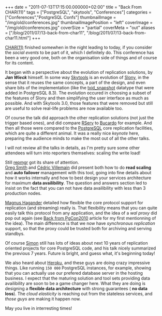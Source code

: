 +++
date = "2011-07-13T17:15:00.000000+02:00"
title = "Back From CHAR(11)"
tags = ["PostgreSQL", "skytools", "Conferences"]
categories = ["Conferences","PostgreSQL Confs"]
thumbnailImage = "/img/old/conferences.jpg"
thumbnailImagePosition = "left"
coverImage = "/img/old/conferences.jpg"
coverSize = "partial"
coverMeta = "out"
aliases = ["/blog/2011/07/13-back-from-char11",
           "/blog/2011/07/13-back-from-char11.html"]
+++

[CHAR(11)](http://char11.org/schedule) finished somewhen in the night leading to today, if you consider
the 
*social events* to be part of it, which I definitely do.  This conference
has been a very good one, both on the organisation side of things and of
course for its content.

It began with a perspective about the evolution of replication solutions, by
***Jan Wieck*** himself.  In some way 
[Skytools](http://wiki.postgresql.org/wiki/SKytools) is an evolution of 
[Slony](http://slony.info/), in the
sense that it reuses the same concepts, a part of the design, and even share
bits of the implementation (like the 
[txid_snapshot](http://www.postgresql.org/docs/8.3/interactive/functions-info.html#FUNCTIONS-TXID-SNAPSHOT) datatype that were added
in PostgreSQL 8.3).  The evolution occured in choosing a subset of the
features of Slony and then simplifying the user interface as much as
possible.  And with Skytools 3.0, those features that were removed but still
are useful to solve real-life problems are now available too.

Of course the talk did approach the other replication solutions (not just
the trigger based ones), and did compare 
[RServ](http://wiki.postgresql.org/wiki/Setting_up_RServ_with_PostgreSQL_7.0.3) to 
[Bucardo](http://bucardo.org/) for example.  And
then all those were compared to the 
[PostgreSQL](http://www.postgresql.org/) core replication facilities,
which are quite a different animal.  It was a really nice 
*keynote* here,
preparing the audience minds to make the most out of all the other talks.

I will not review all the talks in details, as I'm pretty sure some other
attendees will turn into reporters themselves: scaling the write load!

Still 
[repmgr](http://projects.2ndquadrant.com/repmgr) got its share of attention.  
[Greg Smith](http://www.2ndquadrant.com/books/postgresql-9-0-high-performance/) and 
[Cédric Villemain](http://www.2ndquadrant.fr/)
did present both how to do 
**read scaling** and 
**auto failover** management with
this tool, going into fine details about how it works internally and how to
best design your services architecture for maximum 
**data availibility**.  The
question and answers section led to insist on the fact that you can not have
data availibility with less than 3 production nodes.

[Magnus Hagander](http://www.hagander.net/) detailed how flexible the core protocol support for
replication (and streaming) really is.  That flexibility means that you can
quite easily talk this protocol from any application, and the idea of a 
*wal
proxy* did pop out again (see 
[Back from PgCon2010](../../2010/05/27-back-from-pgcon2010.html) article for my first
mentionning of the idea).  The main difference is that we now have
*synchronous replication* support, so that the proxy could be trusted both for
archiving and serving standbys.

Of course 
[Simon](http://database-explorer.blogspot.com/) still has lots of ideas about next 10 years of replication
oriented projects for core PostgreSQL code, and his talk nicely summarized
the previous 7 years.  Future is bright, and guess what, it's beginning
today!

We also heard about 
[Heroku](http://www.heroku.com/), and these guys are doing crazy impressive
things.  Like running 
`150 000` PostgreSQL instances, for example, showing
that you can actually use our prefered database server in the hosting
business.  I expect that the maturing solution and tool sets providing data
availibility are soon to be a game changer here.  What they are doing is
designing a 
**flexible data architecture** with strong guarantees (
**no data
loss**).  The 
*cloud elasticity* is reaching out from the stateless services,
and 
*those guys* are making it happen now.

May you live in interresting times!
